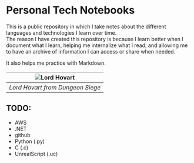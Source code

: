 # Personal Tech Notebooks
This is a public repository in which I take notes about the different languages and technologies I learn over time.  
The reason I have created this repository is because I learn better when I document what I learn, helping me internalize what I read, and allowing me to have an archive of information I can access or share when needed.

It also helps me practice with Markdown.

| ![Lord Hovart](https://static.wikia.nocookie.net/dungeonsiege/images/f/f1/Lord_Hovart_2.jpg/revision/latest?cb=20140214231300) |
| :--: |
| *Lord Hovart from Dungeon Siege* |

## TODO:
* AWS
* .NET
* github
* Python (.py)
* C (.c)
* UnrealScript (.uc)